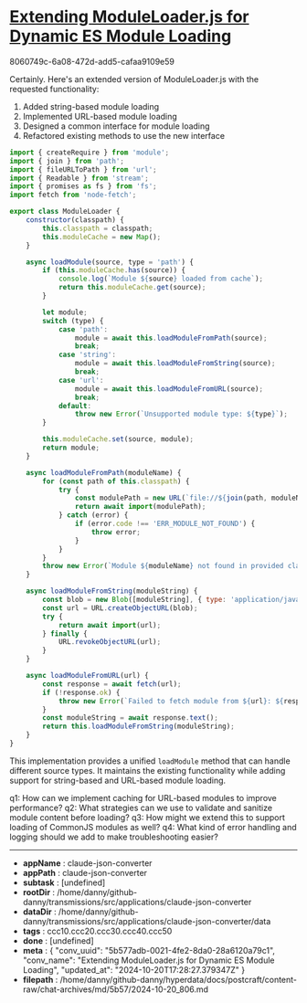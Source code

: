 # [Extending ModuleLoader.js for Dynamic ES Module Loading](https://claude.ai/chat/5b577adb-0021-4fe2-8da0-28a6120a79c1)

8060749c-6a08-472d-add5-cafaa9109e59

 Certainly. Here's an extended version of ModuleLoader.js with the requested functionality:

1. Added string-based module loading
2. Implemented URL-based module loading
3. Designed a common interface for module loading
4. Refactored existing methods to use the new interface

```javascript
import { createRequire } from 'module';
import { join } from 'path';
import { fileURLToPath } from 'url';
import { Readable } from 'stream';
import { promises as fs } from 'fs';
import fetch from 'node-fetch';

export class ModuleLoader {
    constructor(classpath) {
        this.classpath = classpath;
        this.moduleCache = new Map();
    }

    async loadModule(source, type = 'path') {
        if (this.moduleCache.has(source)) {
            console.log(`Module ${source} loaded from cache`);
            return this.moduleCache.get(source);
        }

        let module;
        switch (type) {
            case 'path':
                module = await this.loadModuleFromPath(source);
                break;
            case 'string':
                module = await this.loadModuleFromString(source);
                break;
            case 'url':
                module = await this.loadModuleFromURL(source);
                break;
            default:
                throw new Error(`Unsupported module type: ${type}`);
        }

        this.moduleCache.set(source, module);
        return module;
    }

    async loadModuleFromPath(moduleName) {
        for (const path of this.classpath) {
            try {
                const modulePath = new URL(`file://${join(path, moduleName)}.js`).href;
                return await import(modulePath);
            } catch (error) {
                if (error.code !== 'ERR_MODULE_NOT_FOUND') {
                    throw error;
                }
            }
        }
        throw new Error(`Module ${moduleName} not found in provided classpath`);
    }

    async loadModuleFromString(moduleString) {
        const blob = new Blob([moduleString], { type: 'application/javascript' });
        const url = URL.createObjectURL(blob);
        try {
            return await import(url);
        } finally {
            URL.revokeObjectURL(url);
        }
    }

    async loadModuleFromURL(url) {
        const response = await fetch(url);
        if (!response.ok) {
            throw new Error(`Failed to fetch module from ${url}: ${response.statusText}`);
        }
        const moduleString = await response.text();
        return this.loadModuleFromString(moduleString);
    }
}
```

This implementation provides a unified `loadModule` method that can handle different source types. It maintains the existing functionality while adding support for string-based and URL-based module loading.

q1: How can we implement caching for URL-based modules to improve performance?
q2: What strategies can we use to validate and sanitize module content before loading?
q3: How might we extend this to support loading of CommonJS modules as well?
q4: What kind of error handling and logging should we add to make troubleshooting easier?

---

* **appName** : claude-json-converter
* **appPath** : claude-json-converter
* **subtask** : [undefined]
* **rootDir** : /home/danny/github-danny/transmissions/src/applications/claude-json-converter
* **dataDir** : /home/danny/github-danny/transmissions/src/applications/claude-json-converter/data
* **tags** : ccc10.ccc20.ccc30.ccc40.ccc50
* **done** : [undefined]
* **meta** : {
  "conv_uuid": "5b577adb-0021-4fe2-8da0-28a6120a79c1",
  "conv_name": "Extending ModuleLoader.js for Dynamic ES Module Loading",
  "updated_at": "2024-10-20T17:28:27.379347Z"
}
* **filepath** : /home/danny/github-danny/hyperdata/docs/postcraft/content-raw/chat-archives/md/5b57/2024-10-20_806.md